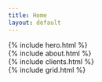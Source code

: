 ```yaml
---
title: Home
layout: default
---
```


<section class="section" id="home">
  {% include hero.html %}
</section>

<section class="section" id="about">
  {% include about.html %}
</section>

<section class="section" id="about">
  {% include clients.html %}
</section>

<section class="section" id="work">
  {% include grid.html %}
</section>

<section class="section" id="people">
  <!-- {% include about.html %} -->
</section>

<section class="section" id="contact">
  <!-- {% include about.html %} -->
</section>

